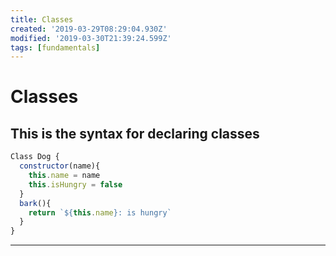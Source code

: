 ```yaml
---
title: Classes
created: '2019-03-29T08:29:04.930Z'
modified: '2019-03-30T21:39:24.599Z'
tags: [fundamentals]
---
```


# Classes

## This is the syntax for declaring classes

```js
Class Dog {
  constructor(name){
    this.name = name
    this.isHungry = false
  }
  bark(){
    return `${this.name}: is hungry`
  }
}
```

-----------------------------------------------------------


